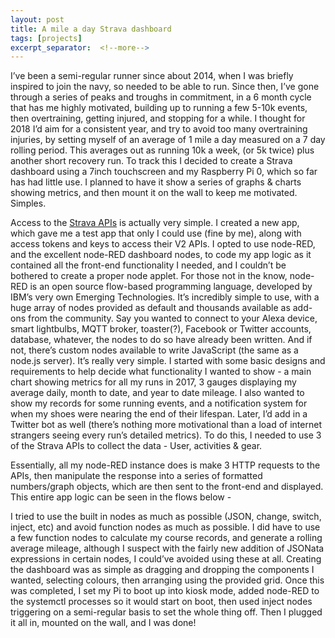 ```yaml
---
layout: post
title: A mile a day Strava dashboard
tags: [projects]
excerpt_separator:  <!--more-->
---
```

I’ve been a semi-regular runner since about 2014, when I was briefly inspired to join the navy, so needed to be able to run. Since then, I’ve gone through a series of peaks and troughs in commitment, in a 6 month cycle that has me highly motivated, building up to running a few 5-10k events, then overtraining, getting injured, and stopping for a while. I thought for 2018 I’d aim for a consistent year, and try to avoid too many overtraining injuries, by setting myself of an average of 1 mile a day measured on a 7 day rolling period. This averages out as running 10k a week, (or 5k twice) plus another short recovery run. To track this I decided to create a Strava dashboard using a 7inch touchscreen and my Raspberry Pi 0, which so far has had little use. I planned to have it show a series of graphs & charts showing metrics, and then mount it on the wall to keep me motivated. Simples.

Access to the [Strava APIs](https://developers.strava.com/) is actually very simple. I created a new app, which gave me a test app that only I could use (fine by me), along with access tokens and keys to access their V2 APIs. I opted to use node-RED, and the excellent node-RED dashboard nodes, to code my app logic as it contained all the front-end functionality I needed, and I couldn’t be bothered to create a proper node applet. For those not in the know, node-RED is an open source flow-based programming language, developed by IBM’s very own Emerging Technologies. It’s incredibly simple to use, with a huge array of nodes provided as default and thousands available as add-ons from the community. Say you wanted to connect to your Alexa device, smart lightbulbs, MQTT broker, toaster(?), Facebook or Twitter accounts, database, whatever, the nodes to do so have already been written. And if not, there’s custom nodes available to write JavaScript (the same as a node.js server). It’s really very simple. I started with some basic designs and requirements to help decide what functionality I wanted to show - a main chart showing metrics for all my runs in 2017, 3 gauges displaying my average daily, month to date, and year to date mileage. I also wanted to show my records for some running events, and a notification system for when my shoes were nearing the end of their lifespan. Later, I’d add in a Twitter bot as well (there’s nothing more motivational than a load of internet strangers seeing every run’s detailed metrics). To do this, I needed to use 3 of the Strava APIs to collect the data - User, activities & gear.

Essentially, all my node-RED instance does is make 3 HTTP requests to the APIs, then manipulate the response into a series of formatted numbers/graph objects, which are then sent to the front-end and displayed. This entire app logic can be seen in the flows below -

I tried to use the built in nodes as much as possible (JSON, change, switch, inject, etc) and avoid function nodes as much as possible. I did have to use a few function nodes to calculate my course records, and generate a rolling average mileage, although I suspect with the fairly new addition of JSONata expressions in certain nodes, I could’ve avoided using these at all. Creating the dashboard was as simple as dragging and dropping the components I wanted, selecting colours, then arranging using the provided grid. Once this was completed, I set my Pi to boot up into kiosk mode, added node-RED to the systemctl processes so it would start on boot, then used inject nodes triggering on a semi-regular basis to set the whole thing off. Then I plugged it all in, mounted on the wall, and I was done!
